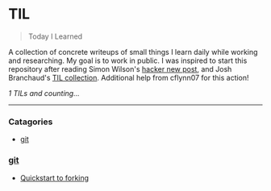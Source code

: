 # TIL
> Today I Learned

A collection of concrete writeups of small things I learn daily while working
and researching. My goal is to work in public. I was inspired to start this
repository after reading Simon Wilson's [hacker new post][1], and
Josh Branchaud's [TIL collection][2]. Additional help from cflynn07 for this action!


_1 TILs and counting..._

---

### Catagories

- [git](#git)

### [git](#git)
- [Quickstart to forking](git/forking.md)

[1]: https://simonwillison.net/2020/Apr/20/self-rewriting-readme/
[2]: https://github.com/jbranchaud/til

